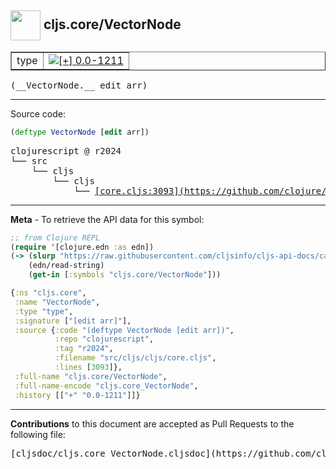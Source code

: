 ## <img width="48px" valign="middle" src="http://i.imgur.com/Hi20huC.png"> cljs.core/VectorNode

 <table border="1">
<tr>

<td>type</td>
<td><a href="https://github.com/cljsinfo/cljs-api-docs/tree/0.0-1211"><img valign="middle" alt="[+] 0.0-1211" src="https://img.shields.io/badge/+-0.0--1211-lightgrey.svg"></a> </td>
</tr>
</table>

 <samp>
(__VectorNode.__ edit arr)<br>
</samp>

---





Source code:

```clj
(deftype VectorNode [edit arr])
```

 <pre>
clojurescript @ r2024
└── src
    └── cljs
        └── cljs
            └── <ins>[core.cljs:3093](https://github.com/clojure/clojurescript/blob/r2024/src/cljs/cljs/core.cljs#L3093)</ins>
</pre>


---

__Meta__ - To retrieve the API data for this symbol:

```clj
;; from Clojure REPL
(require '[clojure.edn :as edn])
(-> (slurp "https://raw.githubusercontent.com/cljsinfo/cljs-api-docs/catalog/cljs-api.edn")
    (edn/read-string)
    (get-in [:symbols "cljs.core/VectorNode"]))
```

```clj
{:ns "cljs.core",
 :name "VectorNode",
 :type "type",
 :signature ["[edit arr]"],
 :source {:code "(deftype VectorNode [edit arr])",
          :repo "clojurescript",
          :tag "r2024",
          :filename "src/cljs/cljs/core.cljs",
          :lines [3093]},
 :full-name "cljs.core/VectorNode",
 :full-name-encode "cljs.core_VectorNode",
 :history [["+" "0.0-1211"]]}

```

---

__Contributions__ to this document are accepted as Pull Requests to the following file:

 <pre>
[cljsdoc/cljs.core_VectorNode.cljsdoc](https://github.com/cljsinfo/cljs-api-docs/blob/master/cljsdoc/cljs.core_VectorNode.cljsdoc)
</pre>

